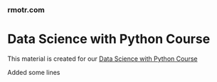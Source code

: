 ### rmotr.com
# Data Science with Python Course

This material is created for our [Data Science with Python Course](https://rmotr.com/data-science-python-course)


Added some lines